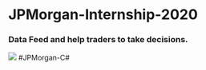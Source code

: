 # JPMorgan-Internship-2020
### Data Feed and help traders to take decisions.
![](Final_result_data_feed.png)
#JPMorgan-C#
